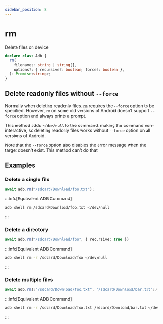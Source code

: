 ```yaml
---
sidebar_position: 8
---
```


# rm

Delete files on device.

```ts
declare class Adb {
  rm(
    filenames: string | string[],
    options?: { recursive?: boolean; force?: boolean },
  ): Promise<string>;
}
```

## Delete readonly files without `--force`

Normally when deleting readonly files, [`rm`](https://www.man7.org/linux/man-pages/man1/rm.1.html) requires the `--force` option to be specified. However, `rm` on some old versions of Android doesn't support `--force` option and always prints a prompt.

This method adds `</dev/null` to the command, making the command non-interactive, so deleting readonly files works without `--force` option on all versions of Android.

Note that the `--force` option also disables the error message when the target doesn't exist. This method can't do that.

## Examples

### Delete a single file

```ts transpile
await adb.rm("/sdcard/Download/foo.txt");
```

:::info[Equivalent ADB Command]

```sh
adb shell rm /sdcard/Download/foo.txt </dev/null
```

:::

### Delete a directory

```ts transpile
await adb.rm("/sdcard/Download/foo", { recursive: true });
```

:::info[Equivalent ADB Command]

```sh
adb shell rm -r /sdcard/Download/foo </dev/null
```

:::

### Delete multiple files

```ts transpile
await adb.rm(["/sdcard/Download/foo.txt", "/sdcard/Download/bar.txt"]);
```

:::info[Equivalent ADB Command]

```sh
adb shell rm -r /sdcard/Download/foo.txt /sdcard/Download/bar.txt </dev/null
```

:::
